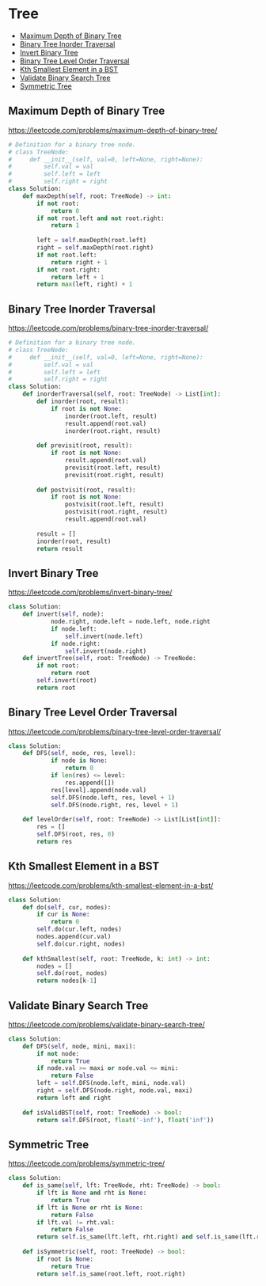 # Tree

+ [Maximum Depth of Binary Tree](#maximum-depth-of-binary-tree)
+ [Binary Tree Inorder Traversal](#binary-tree-inorder-traversal)
+ [Invert Binary Tree](#invert-binary-tree)
+ [Binary Tree Level Order Traversal](#binary-tree-level-order-traversal)
+ [Kth Smallest Element in a BST](#kth-smallest-element-in-a-bst)
+ [Validate Binary Search Tree](#validate-binary-search-tree)
+ [Symmetric Tree](#symmetric-tree)

## Maximum Depth of Binary Tree

https://leetcode.com/problems/maximum-depth-of-binary-tree/

```python
# Definition for a binary tree node.
# class TreeNode:
#     def __init__(self, val=0, left=None, right=None):
#         self.val = val
#         self.left = left
#         self.right = right
class Solution:
    def maxDepth(self, root: TreeNode) -> int:
        if not root:
            return 0
        if not root.left and not root.right:
            return 1
        
        left = self.maxDepth(root.left)
        right = self.maxDepth(root.right)
        if not root.left:
            return right + 1
        if not root.right:
            return left + 1
        return max(left, right) + 1
```

## Binary Tree Inorder Traversal

https://leetcode.com/problems/binary-tree-inorder-traversal/

```python
# Definition for a binary tree node.
# class TreeNode:
#     def __init__(self, val=0, left=None, right=None):
#         self.val = val
#         self.left = left
#         self.right = right
class Solution:
    def inorderTraversal(self, root: TreeNode) -> List[int]:
        def inorder(root, result):
            if root is not None:
                inorder(root.left, result)
                result.append(root.val)
                inorder(root.right, result)
                
        def previsit(root, result):
            if root is not None:
                result.append(root.val)
                previsit(root.left, result)
                previsit(root.right, result)
                
        def postvisit(root, result):
            if root is not None:
                postvisit(root.left, result)
                postvisit(root.right, result)
                result.append(root.val)
                
        result = []
        inorder(root, result)
        return result
```

## Invert Binary Tree

https://leetcode.com/problems/invert-binary-tree/

```python
class Solution:
    def invert(self, node):
            node.right, node.left = node.left, node.right
            if node.left:
                self.invert(node.left)
            if node.right:
                self.invert(node.right)
    def invertTree(self, root: TreeNode) -> TreeNode:
        if not root:
            return root
        self.invert(root)
        return root
```

## Binary Tree Level Order Traversal

https://leetcode.com/problems/binary-tree-level-order-traversal/ 

```python
class Solution:
    def DFS(self, node, res, level):
            if node is None:
                return 0
            if len(res) <= level:
                res.append([])
            res[level].append(node.val)
            self.DFS(node.left, res, level + 1)
            self.DFS(node.right, res, level + 1)
            
    def levelOrder(self, root: TreeNode) -> List[List[int]]:
        res = []
        self.DFS(root, res, 0)
        return res
```

## Kth Smallest Element in a BST

https://leetcode.com/problems/kth-smallest-element-in-a-bst/

```python
class Solution:
    def do(self, cur, nodes):
        if cur is None:
            return 0
        self.do(cur.left, nodes)
        nodes.append(cur.val)
        self.do(cur.right, nodes)
        
    def kthSmallest(self, root: TreeNode, k: int) -> int:
        nodes = []
        self.do(root, nodes)
        return nodes[k-1]
```

## Validate Binary Search Tree

https://leetcode.com/problems/validate-binary-search-tree/

```python
class Solution:
    def DFS(self, node, mini, maxi):
        if not node:
            return True
        if node.val >= maxi or node.val <= mini:
            return False
        left = self.DFS(node.left, mini, node.val)
        right = self.DFS(node.right, node.val, maxi)
        return left and right
        
    def isValidBST(self, root: TreeNode) -> bool:
        return self.DFS(root, float('-inf'), float('inf'))
```

## Symmetric Tree

https://leetcode.com/problems/symmetric-tree/

```python
class Solution:
    def is_same(self, lft: TreeNode, rht: TreeNode) -> bool:
        if lft is None and rht is None:
            return True
        if lft is None or rht is None:
            return False
        if lft.val != rht.val:
            return False
        return self.is_same(lft.left, rht.right) and self.is_same(lft.right, rht.left)
    
    def isSymmetric(self, root: TreeNode) -> bool:
        if root is None:
            return True
        return self.is_same(root.left, root.right)
```